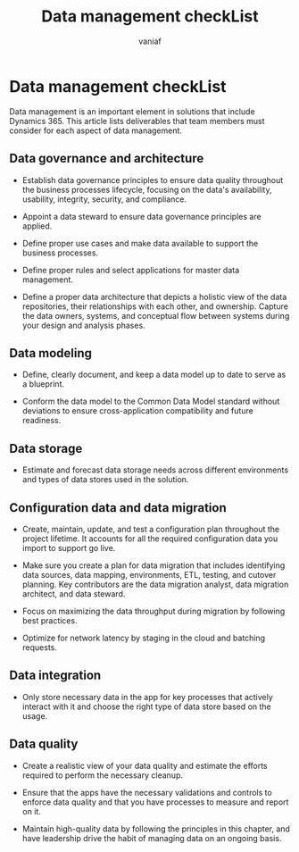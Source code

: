 ﻿---
title:  Data management checkList
description: View a detailed checklist on several aspects of data management. We examine the various ways that data management plays a role in the creation of an effective Dynamics 365 solution and here you can find a summary list.
author: vaniaf
ms.author: vaniaf
ms.date: 03/01/2023
ms.topic: conceptual

---

# Data management checkList

Data management is an important element in solutions that include Dynamics 365. This article lists deliverables that team members must consider for each aspect of data management.  

## Data governance and architecture

- Establish data governance principles to ensure data quality throughout the business processes lifecycle, focusing on the data's availability, usability, integrity, security, and compliance.

- Appoint a data steward to ensure data governance principles are applied.

- Define proper use cases and make data available to support the business processes.

- Define proper rules and select applications for master data management.

- Define a proper data architecture that depicts a holistic view of the data repositories, their relationships with each other, and ownership. Capture the data owners, systems, and conceptual flow between systems during your design and analysis phases.

## Data modeling

- Define, clearly document, and keep a data model up to date to serve as a blueprint.

- Conform the data model to the Common Data Model standard without deviations to ensure cross-application compatibility and future readiness.

## Data storage

- Estimate and forecast data storage needs across different environments and types of data stores used in the solution.

## Configuration data and data migration

- Create, maintain, update, and test a configuration plan throughout the project lifetime. It accounts for all the required configuration data you import to support go live.

- Make sure you create a plan for data migration that includes identifying data sources, data mapping, environments, ETL, testing, and cutover planning. Key contributors are the data migration analyst, data migration architect, and data steward.  

- Focus on maximizing the data throughput during migration by following best practices.

- Optimize for network latency by staging in the cloud and batching requests.

## Data integration

- Only store necessary data in the app for key processes that actively interact with it and choose the right type of data store based on the usage.

## Data quality

- Create a realistic view of your data quality and estimate the efforts required to perform the necessary cleanup.

- Ensure that the apps have the necessary validations and controls to enforce data quality and that you have processes to measure and report on it.

- Maintain high-quality data by following the principles in this chapter, and have leadership drive the habit of managing data on an ongoing basis.
